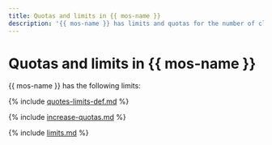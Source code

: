 ```yaml
---
title: Quotas and limits in {{ mos-name }}
description: '{{ mos-name }} has limits and quotas for the number of clusters, total number of processor cores for all hosts, total amount of RAM for all hosts, and total storage for all clusters per cloud. For more information about the service restrictions, read this article.'
---
```



# Quotas and limits in {{ mos-name }}


{{ mos-name }} has the following limits:

{% include [quotes-limits-def.md](../../_includes/quotes-limits-def.md) %}

{% include [increase-quotas.md](../../_includes/increase-quotas.md) %}

{% include [limits.md](../../_includes/mdb/mos/limits.md) %}

